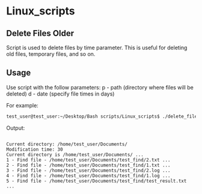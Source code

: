 # Linux_scripts

## Delete Files Older

Script is used to delete files by time parameter.
This is useful for deleting old files, temporary files, and so on.

## Usage

Use script with the follow parameters:
p - path (directory where files will be deleted)
d - date (specify file times in days)

For example:
```bash
test_user@test_user:~/Desktop/Bash scripts/Linux_scripts$ ./delete_files_older.sh -p /home/test_user/Documents/ -d 30
```

Output:
```

Current directory: /home/test_user/Documents/
Modification time: 30
Current directory is /home/test_user/Documents/ ...
1 - Find file - /home/test_user/Documents/test_find/2.txt ...
2 - Find file - /home/test_user/Documents/test_find/1.txt ...
3 - Find file - /home/test_user/Documents/test_find/2.log ...
4 - Find file - /home/test_user/Documents/test_find/1.log ...
5 - Find file - /home/test_user/Documents/test_find/test_result.txt ...
```
